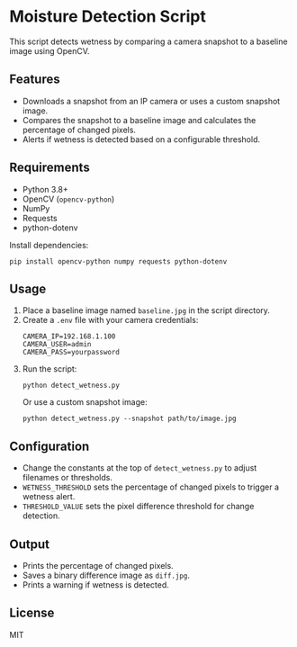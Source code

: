 # Moisture Detection Script

This script detects wetness by comparing a camera snapshot to a baseline image using OpenCV.

## Features
- Downloads a snapshot from an IP camera or uses a custom snapshot image.
- Compares the snapshot to a baseline image and calculates the percentage of changed pixels.
- Alerts if wetness is detected based on a configurable threshold.

## Requirements
- Python 3.8+
- OpenCV (`opencv-python`)
- NumPy
- Requests
- python-dotenv

Install dependencies:
```
pip install opencv-python numpy requests python-dotenv
```

## Usage

1. Place a baseline image named `baseline.jpg` in the script directory.
2. Create a `.env` file with your camera credentials:
    ```
    CAMERA_IP=192.168.1.100
    CAMERA_USER=admin
    CAMERA_PASS=yourpassword
    ```
3. Run the script:
    ```
    python detect_wetness.py
    ```
   Or use a custom snapshot image:
    ```
    python detect_wetness.py --snapshot path/to/image.jpg
    ```

## Configuration
- Change the constants at the top of `detect_wetness.py` to adjust filenames or thresholds.
- `WETNESS_THRESHOLD` sets the percentage of changed pixels to trigger a wetness alert.
- `THRESHOLD_VALUE` sets the pixel difference threshold for change detection.

## Output
- Prints the percentage of changed pixels.
- Saves a binary difference image as `diff.jpg`.
- Prints a warning if wetness is detected.

## License
MIT
